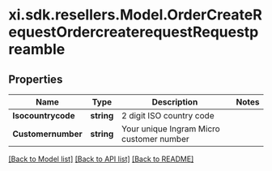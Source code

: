 # xi.sdk.resellers.Model.OrderCreateRequestOrdercreaterequestRequestpreamble

## Properties

Name | Type | Description | Notes
------------ | ------------- | ------------- | -------------
**Isocountrycode** | **string** | 2 digit ISO country code | 
**Customernumber** | **string** | Your unique Ingram Micro customer number | 

[[Back to Model list]](../README.md#documentation-for-models) [[Back to API list]](../README.md#documentation-for-api-endpoints) [[Back to README]](../README.md)

